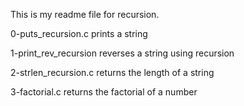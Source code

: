 This is my readme file for recursion.

0-puts_recursion.c prints a string

1-print_rev_recursion reverses a string using recursion

2-strlen_recursion.c returns the length of a string

3-factorial.c returns the factorial of a number

